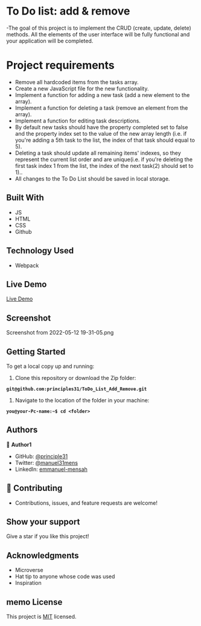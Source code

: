 # To Do list: add & remove
 -The goal of this project is to implement the CRUD (create, update, delete) methods. All the elements of the user interface will be fully functional and your application will be completed.

# Project requirements

- Remove all hardcoded items from the tasks array.
- Create a new JavaScript file for the new functionality.
- Implement a function for adding a new task (add a new element to the array).
- Implement a function for deleting a task (remove an element from the array).
- Implement a function for editing task descriptions.
- By default new tasks should have the property completed set to false and the property index set to the value of the new array length (i.e. if you're adding a 5th task to the list, the index of that task should equal to 5).
- Deleting a task should update all remaining items' indexes, so they represent the current list order and are unique(i.e. if you're deleting the first task index 1 from the list, the index of the next task(2) should set to 1)..
- All changes to the To Do List should be saved in local storage.
## Built With

- JS
- HTML
- CSS
- Github

## Technology Used

- Webpack

## Live Demo

[Live Demo]( [git@github.com:principles31/ToDo_List_Add_Remove.git/])

## Screenshot 
Screenshot from 2022-05-12 19-31-05.png
## Getting Started

To get a local copy up and running:

1. Clone this repository or download the Zip folder:

**``git@github.com:principles31/ToDo_List_Add_Remove.git``**

1. Navigate to the location of the folder in your machine:

**``you@your-Pc-name:~$ cd <folder>``**


## Authors

👤 **Author1**

- GitHub: [@principle31](https://github.com/principles31)
- Twitter: [@manuel31mens](https://Twiter.com/@Manuel31mens)
- LinkedIn: [emmanuel-mensah](www.linkedin.com/in/emmanuel-mensah-6a044922a)

## 🤝 Contributing

- Contributions, issues, and feature requests are welcome!

## Show your support
Give a star if you like this project!

## Acknowledgments

- Microverse
- Hat tip to anyone whose code was used
- Inspiration
  

## memo License

This project is [MIT](./MIT.md) licensed.